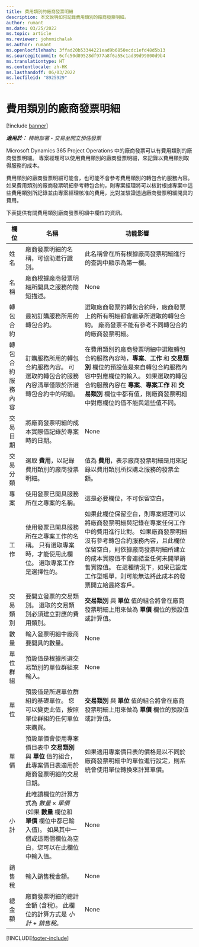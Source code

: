 ```yaml
---
title: 費用類別的廠商發票明細
description: 本文說明如何記錄費用類別的廠商發票明細。
author: rumant
ms.date: 03/25/2022
ms.topic: article
ms.reviewer: johnmichalak
ms.author: rumant
ms.openlocfilehash: 3ffad20b53344221ead9b6850ecdc1efd48d5b13
ms.sourcegitcommit: 6cfc50d89528df977a8f6a55c1ad39d99800d9b4
ms.translationtype: HT
ms.contentlocale: zh-HK
ms.lasthandoff: 06/03/2022
ms.locfileid: "8925929"
---
```

# <a name="vendor-invoice-lines-for-expense-categories"></a>費用類別的廠商發票明細

[!include [banner](../../includes/dataverse-preview.md)]

_**適用於：** 精簡部署 - 交易至開立預估發票_

Microsoft Dynamics 365 Project Operations 中的廠商發票可以有費用類別的廠商發票明細。 專案經理可以使用費用類別的廠商發票明細，來記錄以費用類別取得服務的成本。

費用類別的廠商發票明細可能會，也可能不會參考費用類別的轉包合約服務內容。 如果費用類別的廠商發票明細參考轉包合約，則專案經理將可以核對根據專案中這些費用類別所記錄並由專案經理核准的費用，比對並驗證透過廠商發票明細開具的費用。

下表提供有關費用類別廠商發票明細中欄位的資訊。

| 欄位 | 名稱 | 功能影響 |
| --- | --- | --- |
| 姓名 | 廠商發票明細的名稱，可協助進行識別。 | 此名稱會在所有根據廠商發票明細進行的查詢中顯示為第一欄。 |
| 名稱 | 廠商根據廠商發票明細所開具之服務的簡短描述。 | None |
| 轉包合約 | 最初訂購服務所用的轉包合約。 | 選取廠商發票的轉包合約時，廠商發票上的所有明細都會繼承所選取的轉包合約。 廠商發票不能有參考不同轉包合約的廠商發票明細。 |
| 轉包合約服務內容 | 訂購服務所用的轉包合約服務內容。 可選取的轉包合約服務內容清單僅限於所選轉包合約中的明細。 | 在費用類別的廠商發票明細中選取轉包合約服務內容時，**專案**、**工作** 和 **交易類別** 欄位的預設值是來自轉包合約服務內容中對應欄位的輸入。 如果選取的轉包合約服務內容在 **專案**、**專案工作** 和 **交易類別** 欄位中都有值，則廠商發票明細中對應欄位的值不能與這些值不同。 |
| 交易日期 | 將廠商發票明細的成本實際值記錄於專案時的日期。 |None |
| 交易分類 | 選取 **費用**，以記錄費用類別的廠商發票明細。 | 值為 **費用**，表示廠商發票明細是用來記錄以費用類別所採購之服務的發票金額。 |
| 專案 | 使用發票已開具服務所在之專案的名稱。 | 這是必要欄位，不可保留空白。 |
| 工作 | 使用發票已開具服務所在之專案工作的名稱。 只有選取專案時，才能使用此欄位。 選取專案工作是選擇性的。 | 如果此欄位保留空白，則專案經理可以將廠商發票明細與記錄在專案任何工作中的費用進行比對。 如果廠商發票明細沒有參考轉包合約服務內容，且此欄位保留空白，則依據廠商發票明細所建立的成本實際值不會連結至任何未開單銷售實際值。 在這種情況下，如果已設定工作型帳單，則可能無法將此成本的發票開立給最終客戶。 |
| 交易類別 | 要開立發票的交易類別。 選取的交易類別必須建立對應的費用類別。 | **交易類別** 與 **單位** 值的組合將會在廠商發票明細上用來做為 **單價** 欄位的預設值或計算值。 |
| 數量 | 輸入發票明細中廠商要開具的數量。 |None|
| 單位群組 | 預設值是根據所選交易類別的單位群組來輸入。 | None |
| 單位 | 預設值是所選單位群組的基礎單位。 您可以變更此值，按照單位群組的任何單位來購買。 | **交易類別** 與 **單位** 值的組合將會在廠商發票明細上用來做為 **單價** 欄位的預設值或計算值。 |
| 單價 | 預設單價會使用專案價目表中 **交易類別** 與 **單位** 值的組合，此專案價目表適用於廠商發票明細的交易日期。 | 如果適用專案價目表的價格是以不同於廠商發票明細中的單位進行設定，則系統會使用單位轉換來計算單價。 |
| 小計 | 此唯讀欄位的計算方式為 *數量* &times; *單價* (如果 **數量** 欄位和 **單價** 欄位中都已輸入值)。 如果其中一個或這兩個欄位為空白，您可以在此欄位中輸入值。| None |
| 銷售稅 | 輸入銷售稅金額。 | None |
| 總金額 | 廠商發票明細的總計金額 (含稅)。 此欄位的計算方式是 *小計* +  *銷售稅*。 | None |

[!INCLUDE[footer-include](../../includes/footer-banner.md)]
